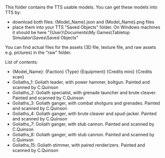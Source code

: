 This folder contains the TTS usable models. You can get these models into TTS by:
- download both files: {Model_Name}.json and {Model_Name}.png files
- place them into your TTS "Saved Objects" folder. On Windows machines it should be here "{User}\Documents\My Games\Tabletop Simulator\Saves\Saved Objects"

You can find actual files for the assets (3D file, texture file, and raw assets e.g. pictures) in the "raw" folder.

List of contents:
- {Model_Name}: {Faction} {Type} {Equipment} {Credits mini} {Credits scan}
- Goliaths_1: Goliath leader, with power hammer, boltgun. Painted and scanned by C.Quinson
- Goliaths_2: Goliath specialist, with grenade launcher and brute cleaver. Painted and scanned by C.Quinson
- Goliaths_3: Goliath ganger, with combat shotguns and grenades. Painted and scanned by C.Quinson
- Goliaths_4: Goliath ganger, with brute cleaver and spud-jacker. Painted and scanned by C.Quinson
- Goliaths_7: Goliath ganger, with stub cannon. Painted and scanned by C.Quinson
- Goliaths_8: Goliath ganger, with stub cannon. Painted and scanned by C.Quinson
- Goliaths_15: Goliath stimmer, with paired renderizers. Painted and scanned by C.Quinson

